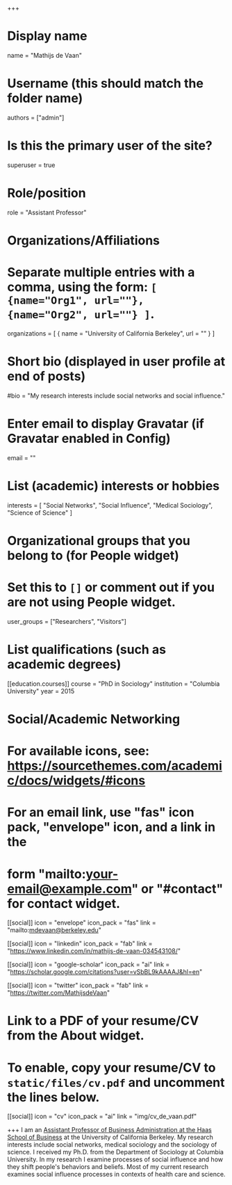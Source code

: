 +++
# Display name
name = "Mathijs de Vaan"

# Username (this should match the folder name)
authors = ["admin"]

# Is this the primary user of the site?
superuser = true

# Role/position
role = "Assistant Professor"

# Organizations/Affiliations
#   Separate multiple entries with a comma, using the form: `[ {name="Org1", url=""}, {name="Org2", url=""} ]`.
organizations = [ { name = "University of California Berkeley", url = "" } ]

# Short bio (displayed in user profile at end of posts)
#bio = "My research interests include social networks and social influence."

# Enter email to display Gravatar (if Gravatar enabled in Config)
email = ""

# List (academic) interests or hobbies
interests = [
  "Social Networks",
  "Social Influence",
  "Medical Sociology",
  "Science of Science"
]

# Organizational groups that you belong to (for People widget)
#   Set this to `[]` or comment out if you are not using People widget.
user_groups = ["Researchers", "Visitors"]

# List qualifications (such as academic degrees)
[[education.courses]]
  course = "PhD in Sociology"
  institution = "Columbia University"
  year = 2015

# Social/Academic Networking
# For available icons, see: https://sourcethemes.com/academic/docs/widgets/#icons
#   For an email link, use "fas" icon pack, "envelope" icon, and a link in the
#   form "mailto:your-email@example.com" or "#contact" for contact widget.

[[social]]
  icon = "envelope"
  icon_pack = "fas"
  link = "mailto:mdevaan@berkeley.edu"

[[social]]
  icon = "linkedin"
  icon_pack = "fab"
  link = "https://www.linkedin.com/in/mathijs-de-vaan-034543108/"

[[social]]
  icon = "google-scholar"
  icon_pack = "ai"
  link = "https://scholar.google.com/citations?user=vSbBL9kAAAAJ&hl=en"

[[social]]
  icon = "twitter"
  icon_pack = "fab"
  link = "https://twitter.com/MathijsdeVaan"

# Link to a PDF of your resume/CV from the About widget.
# To enable, copy your resume/CV to `static/files/cv.pdf` and uncomment the lines below.
 [[social]]
   icon = "cv"
   icon_pack = "ai"
   link = "img/cv_de_vaan.pdf"

+++
I am an [Assistant Professor of Business Administration at the Haas School of Business](https://haas.berkeley.edu/faculty/de-vaan-mathijs/) at the University of California Berkeley. My research interests include social networks, medical sociology and the sociology of science. I received my Ph.D. from the Department of Sociology at Columbia University.
In my research I examine processes of social influence and how they shift people's behaviors and beliefs. Most of my current research examines social influence processes in contexts of health care and science.
